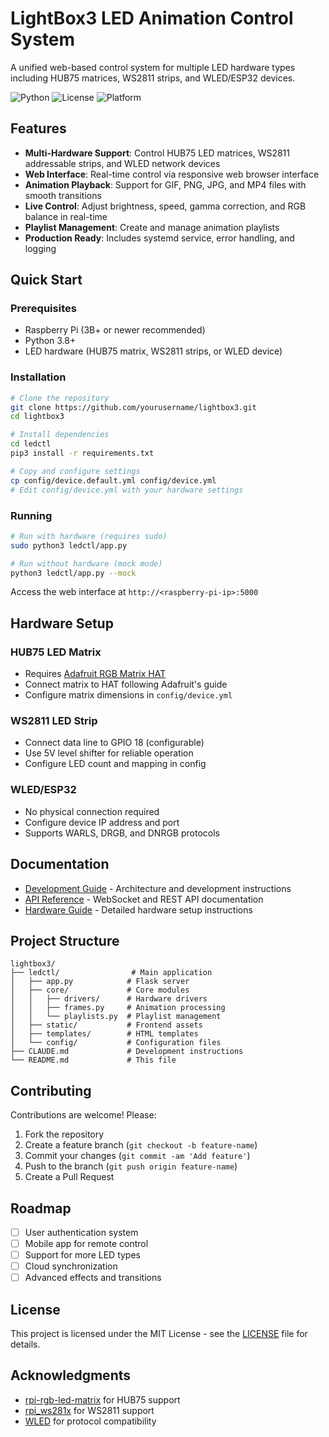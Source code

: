 # LightBox3 LED Animation Control System

A unified web-based control system for multiple LED hardware types including HUB75 matrices, WS2811 strips, and WLED/ESP32 devices.

![Python](https://img.shields.io/badge/python-3.8+-blue.svg)
![License](https://img.shields.io/badge/license-MIT-green.svg)
![Platform](https://img.shields.io/badge/platform-Raspberry%20Pi-red.svg)

## Features

- **Multi-Hardware Support**: Control HUB75 LED matrices, WS2811 addressable strips, and WLED network devices
- **Web Interface**: Real-time control via responsive web browser interface
- **Animation Playback**: Support for GIF, PNG, JPG, and MP4 files with smooth transitions
- **Live Control**: Adjust brightness, speed, gamma correction, and RGB balance in real-time
- **Playlist Management**: Create and manage animation playlists
- **Production Ready**: Includes systemd service, error handling, and logging

## Quick Start

### Prerequisites

- Raspberry Pi (3B+ or newer recommended)
- Python 3.8+
- LED hardware (HUB75 matrix, WS2811 strips, or WLED device)

### Installation

```bash
# Clone the repository
git clone https://github.com/yourusername/lightbox3.git
cd lightbox3

# Install dependencies
cd ledctl
pip3 install -r requirements.txt

# Copy and configure settings
cp config/device.default.yml config/device.yml
# Edit config/device.yml with your hardware settings
```

### Running

```bash
# Run with hardware (requires sudo)
sudo python3 ledctl/app.py

# Run without hardware (mock mode)
python3 ledctl/app.py --mock
```

Access the web interface at `http://<raspberry-pi-ip>:5000`

## Hardware Setup

### HUB75 LED Matrix
- Requires [Adafruit RGB Matrix HAT](https://www.adafruit.com/product/2345)
- Connect matrix to HAT following Adafruit's guide
- Configure matrix dimensions in `config/device.yml`

### WS2811 LED Strip
- Connect data line to GPIO 18 (configurable)
- Use 5V level shifter for reliable operation
- Configure LED count and mapping in config

### WLED/ESP32
- No physical connection required
- Configure device IP address and port
- Supports WARLS, DRGB, and DNRGB protocols

## Documentation

- [Development Guide](CLAUDE.md) - Architecture and development instructions
- [API Reference](docs/api.md) - WebSocket and REST API documentation
- [Hardware Guide](docs/hardware.md) - Detailed hardware setup instructions

## Project Structure

```
lightbox3/
├── ledctl/                # Main application
│   ├── app.py            # Flask server
│   ├── core/             # Core modules
│   │   ├── drivers/      # Hardware drivers
│   │   ├── frames.py     # Animation processing
│   │   └── playlists.py  # Playlist management
│   ├── static/           # Frontend assets
│   ├── templates/        # HTML templates
│   └── config/           # Configuration files
├── CLAUDE.md             # Development instructions
└── README.md             # This file
```

## Contributing

Contributions are welcome! Please:

1. Fork the repository
2. Create a feature branch (`git checkout -b feature-name`)
3. Commit your changes (`git commit -am 'Add feature'`)
4. Push to the branch (`git push origin feature-name`)
5. Create a Pull Request

## Roadmap

- [ ] User authentication system
- [ ] Mobile app for remote control
- [ ] Support for more LED types
- [ ] Cloud synchronization
- [ ] Advanced effects and transitions

## License

This project is licensed under the MIT License - see the [LICENSE](LICENSE) file for details.

## Acknowledgments

- [rpi-rgb-led-matrix](https://github.com/hzeller/rpi-rgb-led-matrix) for HUB75 support
- [rpi_ws281x](https://github.com/jgarff/rpi_ws281x) for WS2811 support
- [WLED](https://github.com/Aircoookie/WLED) for protocol compatibility